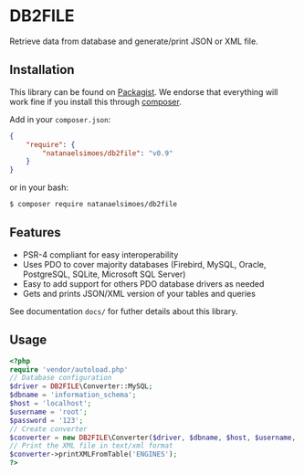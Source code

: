 # DB2FILE
Retrieve data from database and generate/print JSON or XML file.

## Installation
This library can be found on [Packagist](https://packagist.org/packages/natanaelsimoes/db2file).
We endorse that everything will work fine if you install this through [composer](http://getcomposer.org).

Add in your `composer.json`:
```json
{
    "require": {
        "natanaelsimoes/db2file": "v0.9"
    }
}
```
or in your bash:
```bash
$ composer require natanaelsimoes/db2file
```

## Features
- PSR-4 compliant for easy interoperability
- Uses PDO to cover majority databases (Firebird, MySQL, Oracle, PostgreSQL, SQLite, Microsoft SQL Server)
- Easy to add support for others PDO database drivers as needed
- Gets and prints JSON/XML version of your tables and queries

See documentation `docs/` for futher details about this library.

## Usage
```php
<?php
require 'vendor/autoload.php'
// Database configuration
$driver = DB2FILE\Converter::MySQL;
$dbname = 'information_schema';
$host = 'localhost';
$username = 'root';
$password = '123';
// Create converter
$converter = new DB2FILE\Converter($driver, $dbname, $host, $username, $password);
// Print the XML file in text/xml format
$converter->printXMLFromTable('ENGINES');
?>
```